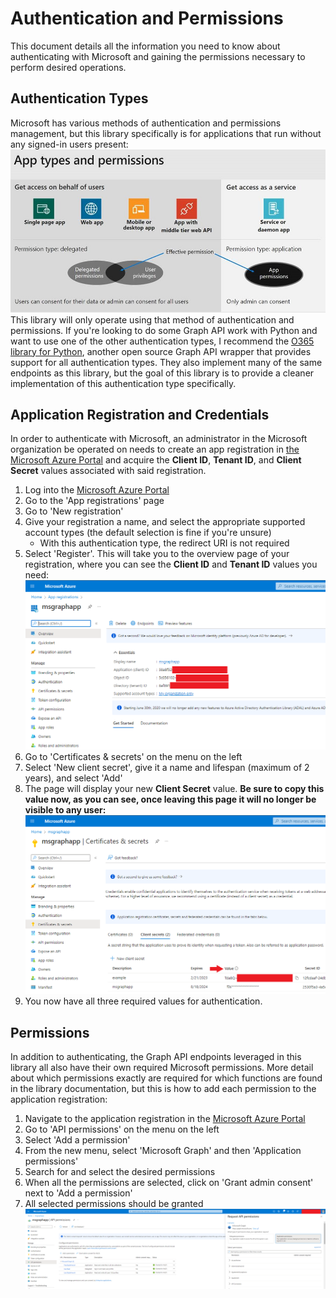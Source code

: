 # Authentication and Permissions
This document details all the information you need to know about authenticating with Microsoft and gaining the permissions necessary to perform desired operations.
## Authentication Types
Microsoft has various methods of authentication and permissions management, but this library specifically is for applications that run without any signed-in users present:
![permission types](permission-types.png)
This library will only operate using that method of authentication and permissions. If you're looking to do some Graph API work with Python and want to use one of the other authentication types, I recommend the [O365 library for Python](https://github.com/O365/python-o365), another open source Graph API wrapper that provides support for all authentication types. They also implement many of the same endpoints as this library, but the goal of this library is to provide a cleaner implementation of this authentication type specifically.

## Application Registration and Credentials
In order to authenticate with Microsoft, an administrator in the Microsoft organization be operated on needs to create an app registration in [the Microsoft Azure Portal](https://azure.microsoft.com/en-us/get-started/azure-portal/) and acquire the **Client ID**, **Tenant ID**, and **Client Secret** values associated with said registration.

1. Log into the [Microsoft Azure Portal](https://azure.microsoft.com/en-us/get-started/azure-portal/)
2. Go to the 'App registrations' page
3. Go to 'New registration'
4. Give your registration a name, and select the appropriate supported account types (the default selection is fine if you're unsure)
   * With this authentication type, the redirect URI is not required
5. Select 'Register'. This will take you to the overview page of your registration, where you can see the **Client ID** and **Tenant ID** values you need:
![creds](creds.png)
6. Go to 'Certificates & secrets' on the menu on the left
7. Select 'New client secret', give it a name and lifespan (maximum of 2 years), and select 'Add'
8. The page will display your new **Client Secret** value. **Be sure to copy this value now, as you can see, once leaving this page it will no longer be visible to any user:**
![secret](secret.png)
9. You now have all three required values for authentication.

## Permissions
In addition to authenticating, the Graph API endpoints leveraged in this library all also have their own required Microsoft permissions. More detail about which permissions exactly are required for which functions are found in the library documentation, but this is how to add each permission to the application registration:
1. Navigate to the application registration in the [Microsoft Azure Portal](https://azure.microsoft.com/en-us/get-started/azure-portal/)
2. Go to 'API permissions' on the menu on the left
3. Select 'Add a permission'
4. From the new menu, select 'Microsoft Graph' and then 'Application permissions'
5. Search for and select the desired permissions
6. When all the permissions are selected, click on 'Grant admin consent' next to 'Add a permission'
7. All selected permissions should be granted
![permissions](permissions.png)
